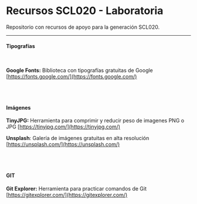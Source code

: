 # Recursos SCL020 - Laboratoria

Repositorio con recursos de apoyo para la generación SCL020.

---

#### Tipografías

<br>

**Google Fonts:** Biblioteca con tipografías gratuitas de Google
[https://fonts.google.com/](https://fonts.google.com/)

<br>
<br>

#### Imágenes

**TinyJPG:** Herramienta para comprimir y reducir peso de imagenes PNG o JPG
[https://tinyjpg.com/](https://tinyjpg.com/)

**Unsplash**: Galería de imágenes gratuitas en alta resolución
[https://unsplash.com/](https://unsplash.com/)

<br>
<br>

#### GIT

**Git Explorer:** Herramienta para practicar comandos de Git
[https://gitexplorer.com/](https://gitexplorer.com/)